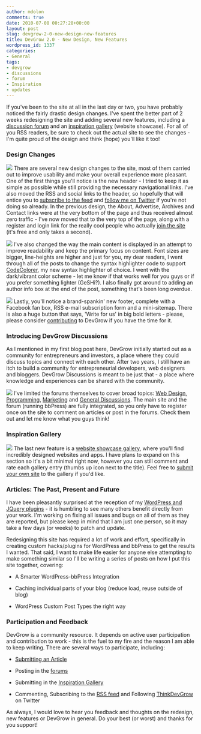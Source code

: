 ```yaml
---
author: mdolon
comments: true
date: 2010-07-08 00:27:28+00:00
layout: post
slug: devgrow-2-0-new-design-new-features
title: DevGrow 2.0 - New Design, New Features
wordpress_id: 1337
categories:
- General
tags:
- devgrow
- discussions
- forum
- Inspiration
- updates
---
```


If you've been to the site at all in the last day or two, you have probably noticed the fairly drastic design changes.  I've spent the better part of 2 weeks redesigning the site and adding several new features, including a [discussion forum](http://devgrow.com/discuss) and an [inspiration gallery](http://devgrow.com/gallery) (website showcase).  For all of you RSS readers, be sure to check out the actual site to see the changes - I'm quite proud of the design and think (hope) you'll like it too!



### Design Changes


![](http://devgrow.s3.amazonaws.com/assets/images/devgrow2.0-header.gif)
There are several new design changes to the site, most of them carried out to improve usability and make your overall experience more pleasant.  One of the first things you'll notice is the new header - I tried to keep it as simple as possible while still providing the necessary navigational links.  I've also moved the RSS and social links to the header, so hopefully that will entice you to [subscribe to the feed](http://feeds.feedburner.com/devgrow) and [follow me on Twitter](http://twitter.com/thinkdevgrow) if you're not doing so already.  In the previous design, the About, Advertise, Archives and Contact links were at the very bottom of the page and thus received almost zero traffic - I've now moved that to the very top of the page, along with a register and login link for the really cool people who actually [join the site](http://devgrow.com/discuss/register.php) (it's free and only takes a second).

![](http://devgrow.s3.amazonaws.com/assets/images/devgrow2.0-body.gif)
I've also changed the way the main content is displayed in an attempt to improve readability and keep the primary focus on content.  Font sizes are bigger, line-heights are higher and just for you, my dear readers, I went through all of the posts to change the syntax highlighter code to support [CodeColorer](http://kpumuk.info/projects/wordpress-plugins/codecolorer/), my new syntax highlighter of choice.  I went with the dark/vibrant color scheme - let me know if that works well for you guys or if you prefer something lighter (GeSHi?).  I also finally got around to adding an author info box at the end of the post, something that's been long overdue.

![](http://devgrow.s3.amazonaws.com/assets/images/devgrow2.0-footer.gif)
Lastly, you'll notice a brand-spankin' new footer, complete with a Facebook fan box, RSS e-mail subscription form and a mini-sitemap.  There is also a huge button that says, 'Write for us' in big bold letters - please, please consider [contributing](http://devgrow.com/contribute) to DevGrow if you have the time for it.



### Introducing DevGrow Discussions


As I mentioned in my first blog post here, DevGrow initially started out as a community for entrepreneurs and investors, a place where they could discuss topics and connect with each other. After two years, I still have an itch to build a community for entrepreneurial developers, web designers and bloggers. DevGrow Discussions is meant to be just that - a place where knowledge and experiences can be shared with the community.

[![](http://devgrow.s3.amazonaws.com/assets/images/devgrow2.0-forums.gif)](http://devgrow.com/discuss)
I've limited the forums themselves to cover broad topics: [Web Design](http://devgrow.com/discuss/forum/design), [Programming](http://devgrow.com/discuss/forum/programming), [Marketing](http://devgrow.com/discuss/forum/marketing) and [General Discussions](http://devgrow.com/discuss/forum/general).  The main site and the forum (running bbPress) are fully integrated, so you only have to register once on the site to comment on articles or post in the forums.  Check them out and let me know what you guys think!



### Inspiration Gallery


[![](http://devgrow.s3.amazonaws.com/assets/images/devgrow2.0-gallery.gif)](http://devgrow.com/gallery)
The last new feature is a [website showcase gallery](http://devgrow.com/gallery), where you'll find incredibly designed websites and apps.  I have plans to expand on this section so it's a bit minimal right now, however you can still comment and rate each gallery entry (thumbs up icon next to the title).  Feel free to [submit your own site](http://devgrow.com/gallery-submit) to the gallery if you'd like.



### Articles: The Past, Present and Future


I have been pleasantly surprised at the reception of my [WordPress and JQuery plugins](http://devgrow.com/tag/plugins) - it is humbling to see many others benefit directly from your work.  I'm working on fixing all issues and bugs on all of them as they are reported, but please keep in mind that I am just one person, so it may take a few days (or weeks) to patch and update.

Redesigning this site has required a lot of work and effort, specifically in creating custom hacks/plugins for WordPress and bbPress to get the results I wanted.  That said, I want to make life easier for anyone else attempting to make something similar so I'll be writing a series of posts on how I put this site together, covering:




  * A Smarter WordPress-bbPress Integration


  * Caching individual parts of your blog (reduce load, reuse outside of blog)


  * WordPress Custom Post Types the right way





### Participation and Feedback


DevGrow is a community resource.  It depends on active user participation and contribution to work - this is the fuel to my fire and the reason I am able to keep writing.  There are several ways to participate, including:




  * [Submitting an Article](http://devgrow.com/contribute)


  * Posting in the [forums](http://devgrow.com/discuss)


  * Submitting in the [Inspiration Gallery](http://devgrow.com/gallery)


  * Commenting, Subscribing to the [RSS feed](http://feeds.feedburner.com/devgrow) and Following [ThinkDevGrow](http://twitter.com/thinkdevgrow) on Twitter


As always, I would love to hear you feedback and thoughts on the redesign, new features or DevGrow in general.  Do your best (or worst) and thanks for you support!
